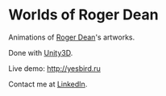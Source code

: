 # Worlds of Roger Dean

Animations of [Roger Dean](https://www.rogerdean.com/)'s artworks.

Done with [Unity3D](https://unity.com).

Live demo: http://yesbird.ru

Contact me at [LinkedIn](https://www.linkedin.com/in/sergey-yanenko-57b21a96/).
